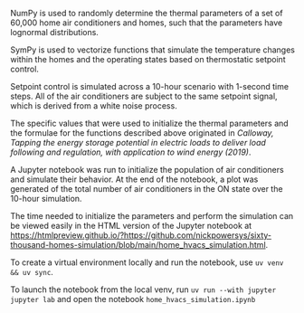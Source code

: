 NumPy is used to randomly determine the thermal parameters of a set of 60,000 home air conditioners and homes, such that the parameters have lognormal distributions.

SymPy is used to vectorize functions that simulate the temperature changes within the homes and the operating states based on thermostatic setpoint control.

Setpoint control is simulated across a 10-hour scenario with 1-second time steps. All of the air conditioners are subject to the same setpoint signal, which is derived from a white noise process.

The specific values that were used to initialize the thermal parameters and the formulae for the functions described above originated in _Calloway, Tapping the energy storage potential in electric loads to deliver load following and regulation, with application to wind energy (2019)_.

A Jupyter notebook was run to initialize the population of air conditioners and simulate their behavior. At the end of the notebook, a plot was generated of the total number of air conditioners in the ON state over the 10-hour simulation.

The time needed to initialize the parameters and perform the simulation can be viewed easily in the HTML version of the Jupyter notebook at https://htmlpreview.github.io/?https://github.com/nickpowersys/sixty-thousand-homes-simulation/blob/main/home_hvacs_simulation.html.

To create a virtual environment locally and run the notebook, use `uv venv && uv sync`.

To launch the notebook from the local venv, run `uv run --with jupyter jupyter lab` and open the notebook `home_hvacs_simulation.ipynb`
